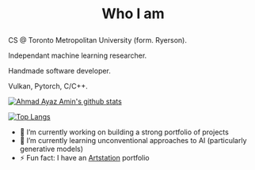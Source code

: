 # <p align="center"> Who I am </p>
CS @ Toronto Metropolitan University (form. Ryerson).

Independant machine learning researcher.

Handmade software developer.

Vulkan, Pytorch, C/C++.

[![Ahmad Ayaz Amin's github stats](https://github-readme-stats-j19g-4dc6yvuhg-ayaz-amin.vercel.app/api?username=ayaz-amin&theme=github_dark&show_icons=true&count_private=true&include_all_commits=true&custom_title=ayaz-amin%20statistics)](https://github.com/ayaz-amin)

[![Top Langs](https://github-readme-stats-j19g-4dc6yvuhg-ayaz-amin.vercel.app/api/top-langs/?username=ayaz-amin&layout=compact&theme=github_dark&hide=cmake,makefile,shell)](https://github.com/ayaz-amin)

- 🔭 I’m currently working on building a strong portfolio of projects
- 🌱 I’m currently learning unconventional approaches to AI (particularly generative models)
- ⚡ Fun fact: I have an [Artstation](https://www.artstation.com/ahmadayazamin7) portfolio
